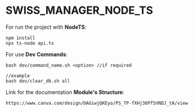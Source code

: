# SWISS_MANAGER_NODE_TS

For run the project with **NodeTS**:

    npm install
    npx ts-node api.ts

For use **Dev Commands**:

    bash dev/command_name.sh <option> //if required

    //example
    bash dev/clear_db.sh all

Link for the documentation **Module's Structure**:

    https://www.canva.com/design/DAGiwjQKEyo/PS_TP-fXHj36Pf5VNDJ_tA/view
